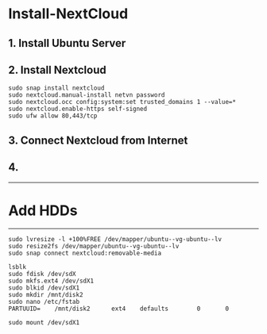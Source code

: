 # Install-NextCloud

## 1. Install Ubuntu Server

## 2. Install Nextcloud
`sudo snap install nextcloud` </br>
`sudo nextcloud.manual-install netvn password` </br>
`sudo nextcloud.occ config:system:set trusted_domains 1 --value=*` </br>
`sudo nextcloud.enable-https self-signed` </br>
`sudo ufw allow 80,443/tcp` </br>

## 3. Connect Nextcloud from Internet

## 4. 










-----
# Add HDDs
---
`sudo lvresize -l +100%FREE /dev/mapper/ubuntu--vg-ubuntu--lv` </br>
`sudo resize2fs /dev/mapper/ubuntu--vg-ubuntu--lv` </br>
`sudo snap connect nextcloud:removable-media` </br>

`lsblk` </br>
`sudo fdisk /dev/sdX` </br>
`sudo mkfs.ext4 /dev/sdX1` </br>
`sudo blkid /dev/sdX1` </br>
`sudo mkdir /mnt/disk2` </br>
`sudo nano /etc/fstab` </br>
`PARTUUID=    /mnt/disk2      ext4    defaults        0       0` </br>

`sudo mount /dev/sdX1`


